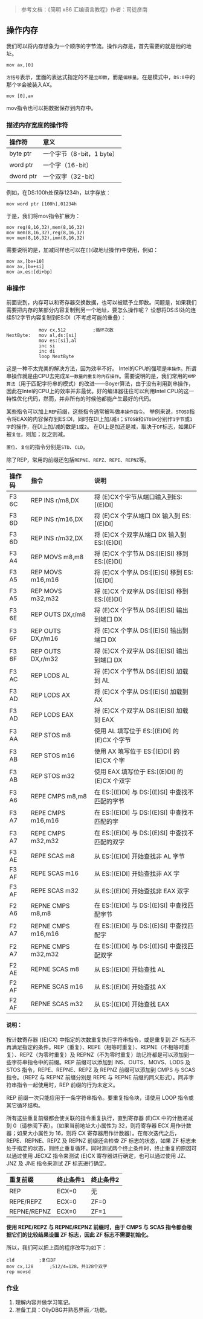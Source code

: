 >参考文档：《简明 x86 汇编语言教程》作者：司徒彦南

## 操作内存
我们可以将内存想象为一个顺序的字节流。操作内存是，首先需要的就是他的地址。
```
mov ax,[0]
```
`方括号`表示，里面的表达式指定的不是`立即数`，而是`偏移量`。在是模式中，`DS:0`中的那个`字`会被装入AX。
```
mov [0],ax
```
mov指令也可以把数据保存到内存中。
### 描述内存宽度的操作符

|  操作符 | 意义  |
| :------------ | :------------ |
|  byte ptr | 一个字节（8-bit，1 byte）  |
|  word ptr | 一个字（16-bit）  |
|  dword ptr | 一个双字（32-bit）  |

例如，在DS:100h处保存1234h，以字存放：
```
mov word ptr [100h],01234h
```
于是，我们将mov指令扩展为：
```
mov reg(8,16,32),mem(8,16,32)
mov mem(8,16,32),reg(8,16,32)
mov mem(8,16,32),imm(8,16,32)
```
需要说明的是，加减同样也可以在`[]`(取地址操作)中使用，例如：
```
mov ax,[bx+10]
mov ax,[bx+si]
mov ax,es:[di+bp]
```

### 串操作
前面说到，内存可以和寄存器交换数据，也可以被赋予立即数。问题是，如果我们需要把内存的某部分内容复制到另一个地址，要怎么操作呢？
设想将DS:SI处的连续512字节内容复制到ES:DI（不考虑可能的重叠）：
```
			mov cx,512			;循环次数
NextByte:	mov al,ds:[si]
			mov es:[si],al
			inc si
			inc di
			loop NextByte
```
这是一种不太完美的解决方法，因为效率不好。
Intel的CPU的强项是`串操作`。所谓串操作就是由CPU去完成`某一数量的重复的内存操作`。需要说明的是，我们常用的`KMP算法`（用于匹配字符串的模式）的改进——Boyer算法，由于没有利用到串操作，因此在Intel的CPU上的效率并非最优。好的编译器往往可以利用Intel CPU的这一特性优化代码，然而，并非所有的时候他都能产生最好的代码。

某些指令可以加上`REP`前缀，这些指令通常被叫做`串操作指令`。
举例来说，`STOSD`指令将EAX的内容保存到ES:DI，同时在DI上加/减`4`；`STOSB`和`STOSW`分别作`1字节`或`1字`的操作，在DI上加/减的数是`1`或`2`。
在DI上是加还是减，取决于`DF`标志，如果DF被`复位`，则加；反之则减。

`置位`、`复位`的指令分别是`STD`、`CLD`。

除了REP，常用的前缀还包括`REPNE`、`REPZ`、`REPE`、`REPNZ`等。

|  操作码  | 指令  | 说明  |
| :------------ | :------------ | :------------ |
| F3 6C  | REP INS r/m8,DX  | 将 (E)CX个字节从端口输入到ES:[(E)DI]  |
| F3 6D | REP INS r/m16,DX  | 将 (E)CX 个字从端口 DX 输入到 ES:[(E)DI]  |
| F3 6D  | REP INS r/m32,DX  | 将 (E)CX 个双字从端口 DX 输入到 ES:[(E)DI]  |
| F3 A4  | REP MOVS m8,m8  | 将 (E)CX 个字节从 DS:[(E)SI] 移到 ES:[(E)DI]  |
| F3 A5  | REP MOVS m16,m16  | 将 (E)CX 个字从 DS:[(E)SI] 移到 ES:[(E)DI]  |
| F3 A5  | REP MOVS m32,m32  | 将 (E)CX 个双字从 DS:[(E)SI] 移到 ES:[(E)DI]  |
| F3 6E  | REP OUTS DX,r/m8  | 将 (E)CX 个字节从 DS:[(E)SI] 输出到端口 DX  |
| F3 6F  | REP OUTS DX,r/m16  | 将 (E)CX 个字从 DS:[(E)SI] 输出到端口 DX  |
| F3 6F  | REP OUTS DX,r/m32  | 将 (E)CX 个双字从 DS:[(E)SI] 输出到端口 DX  |
| F3 AC  | REP LODS AL  | 将 (E)CX 个字节从 DS:[(E)SI] 加载到 AL  |
| F3 AD  | REP LODS AX  | 将 (E)CX 个字从 DS:[(E)SI] 加载到 AX  |
| F3 AD  | REP LODS EAX  | 将 (E)CX 个双字从 DS:[(E)SI] 加载到 EAX  |
| F3 AA  | REP STOS m8  | 使用 AL 填写位于 ES:[(E)DI] 的 (E)CX 个字节  |
| F3 AB  |  REP STOS m16 | 使用 AX 填写位于 ES:[(E)DI] 的 (E)CX 个字  |
| F3 AB  | REP STOS m32  | 使用 EAX 填写位于 ES:[(E)DI] 的 (E)CX 个双字  |
| F3 A6  | REPE CMPS m8,m8  | 在 ES:[(E)DI] 与 DS:[(E)SI] 中查找不匹配的字节  |
| F3 A7  | REPE CMPS m16,m16  | 在 ES:[(E)DI] 与 DS:[(E)SI] 中查找不匹配的字  |
| F3 A7  | REPE CMPS m32,m32  | 在 ES:[(E)DI] 与 DS:[(E)SI] 中查找不匹配的双字  |
| F3 AE  | REPE SCAS m8  | 从 ES:[(E)DI] 开始查找非 AL 字节  |
| F3 AF  | REPE SCAS m16  | 从 ES:[(E)DI] 开始查找非 AX 字  |
| F3 AF  | REPE SCAS m32  | 从 ES:[(E)DI] 开始查找非 EAX 双字  |
| F2 A6  | REPNE CMPS m8,m8  | 在 ES:[(E)DI] 与 DS:[(E)SI] 中查找匹配字节  |
| F2 A7  | REPNE CMPS m16,m16  | 在 ES:[(E)DI] 与 DS:[(E)SI] 中查找匹配字  |
| F2 A7  | REPNE CMPS m32,m32  | 在 ES:[(E)DI] 与 DS:[(E)SI] 中查找匹配双字  |
| F2 AE  | REPNE SCAS m8  | 从 ES:[(E)DI] 开始查找 AL  |
| F2 AF  | REPNE SCAS m16  | 从 ES:[(E)DI] 开始查找 AX  |
| F2 AF  | REPNE SCAS m32  |从 ES:[(E)DI] 开始查找 EAX   |

#### 说明：
按计数寄存器 ((E)CX) 中指定的次数重复执行字符串指令，或是重复到 ZF 标志不再满足指定的条件。REP（重复）、REPE（相等时重复）、REPNE（不相等时重复）、REPZ（为零时重复）及 REPNZ（不为零时重复）助记符都是可以添加到一些字符串指令中的前缀。REP 前缀可以添加到 INS、OUTS、MOVS、LODS 及 STOS 指令，REPE、REPNE、REPZ 及 REPNZ 前缀可以添加到 CMPS 与 SCAS 指令。（REPZ 与 REPNZ 前缀分别是 REPE 与 REPNE 前缀的同义形式）。同非字符串指令一起使用时，REP 前缀的行为未定义。

REP 前缀一次只能应用于一条字符串指令。要重复指令块，请使用 LOOP 指令或其它循环结构。

所有这些重复前缀都会使关联的指令重复执行，直到寄存器 (E)CX 中的计数递减到 0（请参阅下表）。（如果当前地址大小属性为 32，则将寄存器 ECX 用作计数器；如果大小属性为 16，则将 CX 寄存器用作计数器）。在每次迭代之后，REPE、REPNE、REPZ 及 REPNZ 前缀还会检查 ZF 标志的状态，如果 ZF 标志未处于指定的状态，则终止重复循环。同时测试两个终止条件时，终止重复的原因可以通过使用 JECXZ 指令来测试 (E)CX 寄存器进行确定，也可以通过使用 JZ、JNZ 及 JNE 指令来测试 ZF 标志进行确定。

| 重复前缀  | 终止条件1  | 终止条件2  |
| :------------ | :------------ | :------------ |
| REP  | ECX=0  | 无  |
| REPE/REPZ  | ECX=0  | ZF=0  |
| REPNE/REPNZ  | ECX=0  | ZF=1  |

**使用 REPE/REPZ 与 REPNE/REPNZ 前缀时，由于 CMPS 与 SCAS 指令都会根据它们的比较结果设置 ZF 标志，因此 ZF 标志不需要初始化。**

所以，我们可以把上面的程序改写为如下：
```
cld			;复位DF
mov cx,128		;512/4=128，共128个双字
rep movsd
```

### 作业
1. 理解内容并做学习笔记。
2. 准备工具：OllyDBG并熟悉界面／功能。
